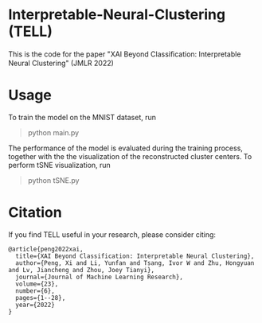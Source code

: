 # Interpretable-Neural-Clustering (TELL)
This is the code for the paper "XAI Beyond Classiﬁcation: Interpretable Neural Clustering" (JMLR 2022)

# Usage
To train the model on the MNIST dataset, run
> python main.py

The performance of the model is evaluated during the training process, together with the the visualization of the reconstructed cluster centers. To perform tSNE visualization, run
>python tSNE.py

# Citation
If you find TELL useful in your research, please consider citing:
```
@article{peng2022xai,
  title={XAI Beyond Classification: Interpretable Neural Clustering},
  author={Peng, Xi and Li, Yunfan and Tsang, Ivor W and Zhu, Hongyuan and Lv, Jiancheng and Zhou, Joey Tianyi},
  journal={Journal of Machine Learning Research},
  volume={23},
  number={6},
  pages={1--28},
  year={2022}
}
```
